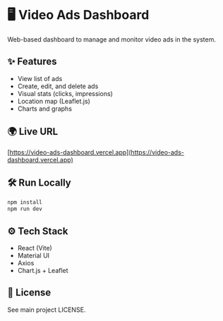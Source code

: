 # 🖥️ Video Ads Dashboard

Web-based dashboard to manage and monitor video ads in the system.

## ✨ Features

- View list of ads
- Create, edit, and delete ads
- Visual stats (clicks, impressions)
- Location map (Leaflet.js)
- Charts and graphs

## 🌍 Live URL

[https://video-ads-dashboard.vercel.app](https://video-ads-dashboard.vercel.app)

## 🛠 Run Locally

```bash
npm install
npm run dev
```

## ⚙️ Tech Stack

- React (Vite)
- Material UI
- Axios
- Chart.js + Leaflet

## 📄 License

See main project LICENSE.